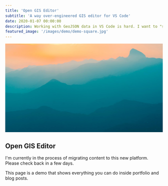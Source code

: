 ```yaml
---
title: 'Open GIS Editor'
subtitle: 'A way over-engineered GIS editor for VS Code'
date: 2020-01-07 00:00:00
description: Working with GeoJSON data in VS Code is hard. I want to "see" geospacial data manipulate the properties of a given area. QGIS is awesome but I'm a developer and I need to work a subset of elements and features.  
featured_image: '/images/demo/demo-square.jpg'
---
```


![](/images/demo/demo-landscape.jpg)

## Open GIS Editor

I'm currently in the process of migrating content to this new platform. Please check back in a few days.

This page is a demo that shows everything you can do inside portfolio and blog posts.
